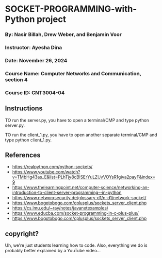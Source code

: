 # SOCKET-PROGRAMMING-with-Python project

### By: Nasir Billah, Drew Weber, and Benjamin Voor
### Instructor: Ayesha Dina
### Date: November 26, 2024
### Course Name: Computer Networks and Communication, section 4
### Course ID: CNT3004-04

## Instructions

TO run the server.py, you have to open a terminal/CMP and type python server.py.

TO run the client_1.py, you have to open another separate terminal/CMP and type python client_1.py.

## References
* https://realpython.com/python-sockets/
* https://www.youtube.com/watch?v=TMbHg43as_E&list=PLhTjy8cBISErYuLZUvVOYsR1giva2payF&index=9
* https://www.thelearningpoint.net/computer-science/networking-an-introduction-to-client-server-programming--in-python
* https://www.networxsecurity.de/glossary-d1/n-d1/network-socket/
* https://www.bogotobogo.com/cplusplus/sockets_server_client.php
* https://cs.lmu.edu/~ray/notes/javanetexamples/
* https://www.educba.com/socket-programming-in-c-plus-plus/
* https://www.bogotobogo.com/cplusplus/sockets_server_client.php

## copyright?

Uh, we're just students learning how to code. Also, everything we do is probably better explained by a YouTube video...
